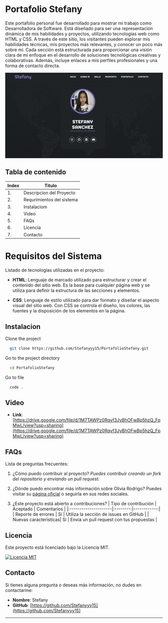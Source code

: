 # Portafolio Stefany
Este portafolio personal fue desarrollado para mostrar mi trabajo como Desarrolladora de Software. Está diseñado para ser una representación dinámica de mis habilidades y proyectos, utilizando tecnologías web como HTML y CSS. A través de este sitio, los visitantes pueden explorar mis habilidades técnicas, mis proyectos más relevantes, y conocer un poco más sobre mí. Cada sección está estructurada para proporcionar una visión clara de mi enfoque en el desarrollo de soluciones tecnológicas creativas y colaborativas. Además, incluye enlaces a mis perfiles profesionales y una forma de contacto directa.

![imegenPrincipal](background/imagenPortafolio.png)

## Tabla de contenido

| Index | Titulo |
| ------ | --------------- |
| 1. | Descripcion del Proyecto |
| 2. | Requrimientos del sistema |
| 3. | Instalaciom |
| 4. | Video|
| 5. | FAQs|
| 6. | Licencia |
| 7. | Contacto |

# Requisitos del Sistema

Listado de tecnologías utilizadas en el proyecto:

- **HTML**: Lenguaje de marcado utilizado para estructurar y crear el contenido del sitio web. Es la base para cualquier página web y se utiliza para definir la estructura de las secciones y elementos.

- **CSS**: Lenguaje de estilo utilizado para dar formato y diseñar el aspecto visual del sitio web. Con CSS se controla el diseño, los colores, las fuentes y la disposición de los elementos en la página.

## Instalacion

Clone the project

```bash
  git clone https://github.com/Stefanyyy15/PortafolioStefany.git
```

Go to the project directory

```bash
  cd PortafolioStefany
```

Go to file

```bash
  code .
```
## Video

- **Link**: [https://drive.google.com/file/d/1M7TAWPz0Rqyf3JyBhOFwBp5hzQ_FpMwL/view?usp=sharing](https://drive.google.com/file/d/1M7TAWPz0Rqyf3JyBhOFwBp5hzQ_FpMwL/view?usp=sharing)

## FAQs
Lista de preguntas frecuentes:
1. ¿Cómo puedo contribuir al proyecto?
   _Puedes contribuir creando un fork del repositorio y enviando un pull request._

2. ¿Dónde puedo encontrar más información sobre Olivia Rodrigo?
   Puedes visitar su [página oficial]([https://store.oliviarodrigo.com/pages/gutsworldtour](https://store.oliviarodrigo.com/pages/gutsworldtour)) o seguirla en sus redes sociales.

3. ¿Este proyecto está abierto a contribuciones?
   | Tipo de contribución | Aceptado | Comentarios |
   |:---------------------|:--------:|------------:|
   | Reporte de errores   | Sí       | Utiliza la sección de issues en GitHub |
   | Nuevas características| Sí      | Envía un pull request con tus propuestas |

## Licencia

Este proyecto está licenciado bajo la Licencia MIT. 

[![Licencia MIT](https://img.shields.io/badge/License-MIT-green.svg)](https://choosealicense.com/licenses/mit/)

## Contacto

Si tienes alguna pregunta o deseas más información, no dudes en contactarme:

- **Nombre**: Stefany
- **GitHub**: [https://github.com/Stefanyyy15](https://github.com/Stefanyyy15)

---
